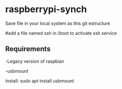 # raspberrypi-synch

Save file in your local system as this git estructure

#add a file named ssh in /boot to activate ssh service

## Requirements
-Legacy version of raspbian

-usbmount

Install: sudo apt install usbmount